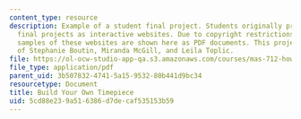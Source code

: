 ```yaml
---
content_type: resource
description: Example of a student final project. Students originally presented their
  final projects as interactive websites. Due to copyright restrictions, however,
  samples of these websites are shown here as PDF documents. This project is courtesy
  of Stephanie Boutin, Miranda McGill, and Leila Toplic.
file: https://ol-ocw-studio-app-qa.s3.amazonaws.com/courses/mas-712-how-to-learn-almost-anything-spring-2001/5cd88e239a516386d7decaf535153b59_Build_Your_Own_Timepiece.pdf
file_type: application/pdf
parent_uid: 3b507832-4741-5a15-9532-80b441d9bc34
resourcetype: Document
title: Build Your Own Timepiece
uid: 5cd88e23-9a51-6386-d7de-caf535153b59
---
```

